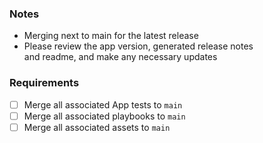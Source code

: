 ### Notes
- Merging next to main for the latest release
- Please review the app version, generated release notes  
and readme, and make any necessary updates

### Requirements
* [ ] Merge all associated App tests to `main`
* [ ] Merge all associated playbooks to `main`
* [ ] Merge all associated assets to `main`